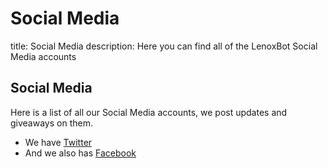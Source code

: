 # Social Media

title: Social Media description: Here you can find all of the LenoxBot Social Media accounts

## Social Media

Here is a list of all our Social Media accounts, we post updates and giveaways on them.

* We have [Twitter](https://twitter.com/lenoxbot)
* And we also has [Facebook](https://www.facebook.com/lenoxbotdiscord)


